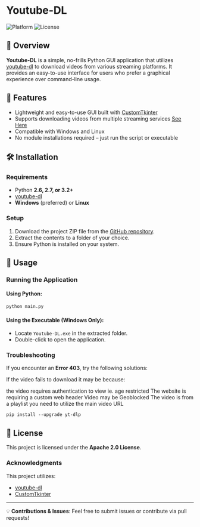 # Youtube-DL

![Platform](https://img.shields.io/badge/Platform-Windows%20%7C%20Linux-blue) ![License](https://img.shields.io/badge/License-Apache%202.0-green)

## 📌 Overview

**Youtube-DL** is a simple, no-frills Python GUI application that utilizes [youtube-dl](https://github.com/ytdl-org/youtube-dl) to download videos from various streaming platforms. It provides an easy-to-use interface for users who prefer a graphical experience over command-line usage.

## 🚀 Features

- Lightweight and easy-to-use GUI built with [CustomTkinter](https://github.com/TomSchimansky/CustomTkinter)
- Supports downloading videos from multiple streaming services [See Here](https://github.com/yt-dlp/yt-dlp/blob/master/supportedsites.md)
- Compatible with Windows and Linux
- No module installations required – just run the script or executable

## 🛠 Installation

### Requirements

- Python **2.6, 2.7, or 3.2+**
- [youtube-dl](https://github.com/ytdl-org/youtube-dl)
- **Windows** (preferred) or **Linux**

### Setup

1. Download the project ZIP file from the [GitHub repository](#).
2. Extract the contents to a folder of your choice.
3. Ensure Python is installed on your system.

## 📖 Usage

### Running the Application

#### Using Python:

```sh
python main.py
```

#### Using the Executable (Windows Only):

- Locate `Youtube-DL.exe` in the extracted folder.
- Double-click to open the application.

### Troubleshooting

If you encounter an **Error 403**, try the following solutions:

If the video fails to download it may be because:

the video requires authentication to view ie. age restricted
The website is requiring a custom web header
Video may be Geoblocked
The video is from a playlist you need to utilize the main video URL
```
pip install --upgrade yt-dlp
```
    

## 📜 License

This project is licensed under the **Apache 2.0 License**.

### Acknowledgments

This project utilizes:

- [youtube-dl](https://github.com/ytdl-org/youtube-dl)
- [CustomTkinter](https://github.com/TomSchimansky/CustomTkinter)

---

💡 **Contributions & Issues**: Feel free to submit issues or contribute via pull requests!
